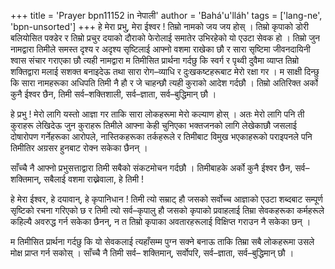 +++
title = 'Prayer bpn11152 in नेपाली'
author = 'Bahá'u'lláh'
tags = ['lang-ne', 'bpn-unsorted']
+++
हे मेरा प्रभु, मेरा ईश्वर ! तिम्रो नामको जय जय होस् । तिम्रो कृपाको डोरी बलियोसित पक्डेर र तिम्रो प्रचुर दयाको दौराको फेरोलाई समातेर उभिरहेको यो एउटा सेवक हो । तिम्रो जुन नामद्वारा तिमीले समस्त दृश्य र अदृश्य सृष्टिलाई आफ्नो वशमा राखेका छौ र सारा सृष्टिमा जीवनदायिनी श्वास संचार गराएका छौ त्यही नामद्वारा म तिमीसित प्रार्थना गर्दछु कि स्वर्ग र पृथ्वी दुवैमा व्याप्त तिम्रो शक्तिद्वारा मलाई सशक्त बनाइदेऊ तथा सारा रोग–व्याधि र दुःखकष्टहरूबाट मेरो रक्षा गर । म साक्षी दिन्छु कि सारा नामहरूका अधिपति तिमी नै हौ र जे चाहन्छौ त्यही कुराको आदेश गर्दछौ । तिम्रो अतिरिक्त अर्को कुनै ईश्वर छैन, तिमी सर्व–शक्तिशाली, सर्व–ज्ञाता, सर्व–बुद्धिमान् छौ । 

हे प्रभु ! मेरो लागि यस्तो आज्ञा गर ताकि सारा लोकहरूमा मेरो कल्याण होस् । अतः मेरो लागि पनि ती कुराहरू लेखिदेऊ जुन कुराहरू तिमीले आफ्ना केही चुनिएका भक्तजनको लागि लेखेकाछौ जसलाई  दोषारोपण गर्नेहरूका आरोपले, नास्तिकहरूका तर्कहरूले र तिमीबाट विमुख भएकाहरूको पराइपनले पनि तिमीतिर अग्रसर हुनबाट रोक्न सकेका छैनन् । 

साँच्चै नै आफ्नो प्रभुसत्ताद्वारा तिमी सबैको संकटमोचन गर्दछौ । तिमीबाहके अर्को कुनै ईश्वर छैन, सर्व–शक्तिमान्, सबैलाई वशमा राख्नेवाला, हे तिमी !

हे मेरा ईश्वर, हे दयावान्, हे कृपानिधान ! तिमी त्यो सम्राट् हौ जसको सर्वोच्च आज्ञाको एउटा शब्दबाट सम्पूर्ण सृष्टिको रचना गरिएको छ र तिमी त्यो सर्व–कृपालु हौ जसको कृपाको प्रवाहलाई तिम्रा सेवकहरूका कर्महरूले कहिल्यै अवरुद्ध गर्न सकेका छैनन्, न त तिम्रो कृपाका अवतारहरूलाई विक्षिप्त गराउन नै सकेका छन् । 

म तिमीसित प्रार्थना गर्दछु कि यो सेवकलाई त्यहाँसम्म पुग्न सक्ने बनाऊ ताकि तिम्रा सबै लोकहरूमा उसले मोक्ष प्राप्त गर्न सकोस् । साँच्चै नै तिमी सर्व– शक्तिमान्, सर्वोपरि, सर्व–ज्ञाता, सर्व–बुद्धिमान् छौ ।
